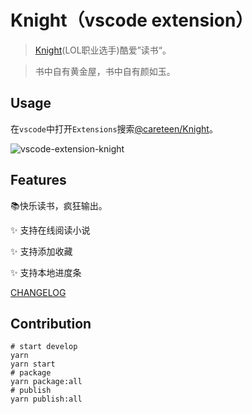 # Knight（vscode extension）

> [Knight](https://baike.baidu.com/item/%E5%8D%93%E5%AE%9A/51002949)(LOL职业选手)酷爱”读书“。

> 书中自有黄金屋，书中自有颜如玉。

## Usage

在`vscode`中打开`Extensions`搜索[@careteen/Knight](https://marketplace.visualstudio.com/items?itemName=careteen.knight)。

![vscode-extension-knight](./assets/vscode-extension-knight.gif)


## Features

📚快乐读书，疯狂输出。

✨ 支持在线阅读小说

✨ 支持添加收藏

✨ 支持本地进度条

[CHANGELOG](./CHANGELOG.md)

## Contribution

```shell
# start develop
yarn
yarn start
# package
yarn package:all
# publish
yarn publish:all
```
